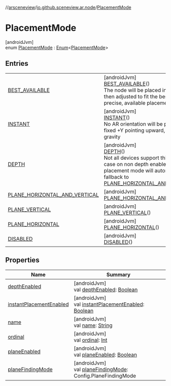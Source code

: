 //[arsceneview](../../../index.md)/[io.github.sceneview.ar.node](../index.md)/[PlacementMode](index.md)

# PlacementMode

[androidJvm]\
enum [PlacementMode](index.md) : [Enum](https://kotlinlang.org/api/latest/jvm/stdlib/kotlin/-enum/index.html)&lt;[PlacementMode](index.md)&gt;

## Entries

| | |
|---|---|
| [BEST_AVAILABLE](-b-e-s-t_-a-v-a-i-l-a-b-l-e/index.md) | [androidJvm]<br>[BEST_AVAILABLE](-b-e-s-t_-a-v-a-i-l-a-b-l-e/index.md)()<br>The node will be placed instantly and then adjusted to fit the best accurate, precise, available placement. |
| [INSTANT](-i-n-s-t-a-n-t/index.md) | [androidJvm]<br>[INSTANT](-i-n-s-t-a-n-t/index.md)()<br>No AR orientation will be provided = fixed +Y pointing upward, against gravity |
| [DEPTH](-d-e-p-t-h/index.md) | [androidJvm]<br>[DEPTH](-d-e-p-t-h/index.md)()<br>Not all devices support this mode. In case on non depth enabled device the placement mode will automatically fallback to [PLANE_HORIZONTAL_AND_VERTICAL](-p-l-a-n-e_-h-o-r-i-z-o-n-t-a-l_-a-n-d_-v-e-r-t-i-c-a-l/index.md). |
| [PLANE_HORIZONTAL_AND_VERTICAL](-p-l-a-n-e_-h-o-r-i-z-o-n-t-a-l_-a-n-d_-v-e-r-t-i-c-a-l/index.md) | [androidJvm]<br>[PLANE_HORIZONTAL_AND_VERTICAL](-p-l-a-n-e_-h-o-r-i-z-o-n-t-a-l_-a-n-d_-v-e-r-t-i-c-a-l/index.md)() |
| [PLANE_VERTICAL](-p-l-a-n-e_-v-e-r-t-i-c-a-l/index.md) | [androidJvm]<br>[PLANE_VERTICAL](-p-l-a-n-e_-v-e-r-t-i-c-a-l/index.md)() |
| [PLANE_HORIZONTAL](-p-l-a-n-e_-h-o-r-i-z-o-n-t-a-l/index.md) | [androidJvm]<br>[PLANE_HORIZONTAL](-p-l-a-n-e_-h-o-r-i-z-o-n-t-a-l/index.md)() |
| [DISABLED](-d-i-s-a-b-l-e-d/index.md) | [androidJvm]<br>[DISABLED](-d-i-s-a-b-l-e-d/index.md)() |

## Properties

| Name | Summary |
|---|---|
| [depthEnabled](depth-enabled.md) | [androidJvm]<br>val [depthEnabled](depth-enabled.md): [Boolean](https://kotlinlang.org/api/latest/jvm/stdlib/kotlin/-boolean/index.html) |
| [instantPlacementEnabled](instant-placement-enabled.md) | [androidJvm]<br>val [instantPlacementEnabled](instant-placement-enabled.md): [Boolean](https://kotlinlang.org/api/latest/jvm/stdlib/kotlin/-boolean/index.html) |
| [name](../../io.github.sceneview.ar.scene/-plane-renderer/-plane-renderer-mode/-r-e-n-d-e-r_-a-l-l/index.md#-372974862%2FProperties%2F-58641720) | [androidJvm]<br>val [name](../../io.github.sceneview.ar.scene/-plane-renderer/-plane-renderer-mode/-r-e-n-d-e-r_-a-l-l/index.md#-372974862%2FProperties%2F-58641720): [String](https://kotlinlang.org/api/latest/jvm/stdlib/kotlin/-string/index.html) |
| [ordinal](../../io.github.sceneview.ar.scene/-plane-renderer/-plane-renderer-mode/-r-e-n-d-e-r_-a-l-l/index.md#-739389684%2FProperties%2F-58641720) | [androidJvm]<br>val [ordinal](../../io.github.sceneview.ar.scene/-plane-renderer/-plane-renderer-mode/-r-e-n-d-e-r_-a-l-l/index.md#-739389684%2FProperties%2F-58641720): [Int](https://kotlinlang.org/api/latest/jvm/stdlib/kotlin/-int/index.html) |
| [planeEnabled](plane-enabled.md) | [androidJvm]<br>val [planeEnabled](plane-enabled.md): [Boolean](https://kotlinlang.org/api/latest/jvm/stdlib/kotlin/-boolean/index.html) |
| [planeFindingMode](plane-finding-mode.md) | [androidJvm]<br>val [planeFindingMode](plane-finding-mode.md): Config.PlaneFindingMode |
